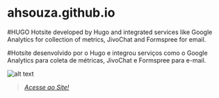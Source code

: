 # ahsouza.github.io



#HUGO Hotsite developed by Hugo and integrated services like Google Analytics for collection of metrics, JivoChat and Formspree for email.

#Hotsite desenvolvido por o Hugo e integrou serviços como o Google Analytics para coleta de métricas, JivoChat e Formspree para e-mail.



![alt text](https://github.com/ahsouza/ahsouza.github.io/blob/master/img/1.png)


> _[Acesse ao Site!](http://ahscode.com.br)_
